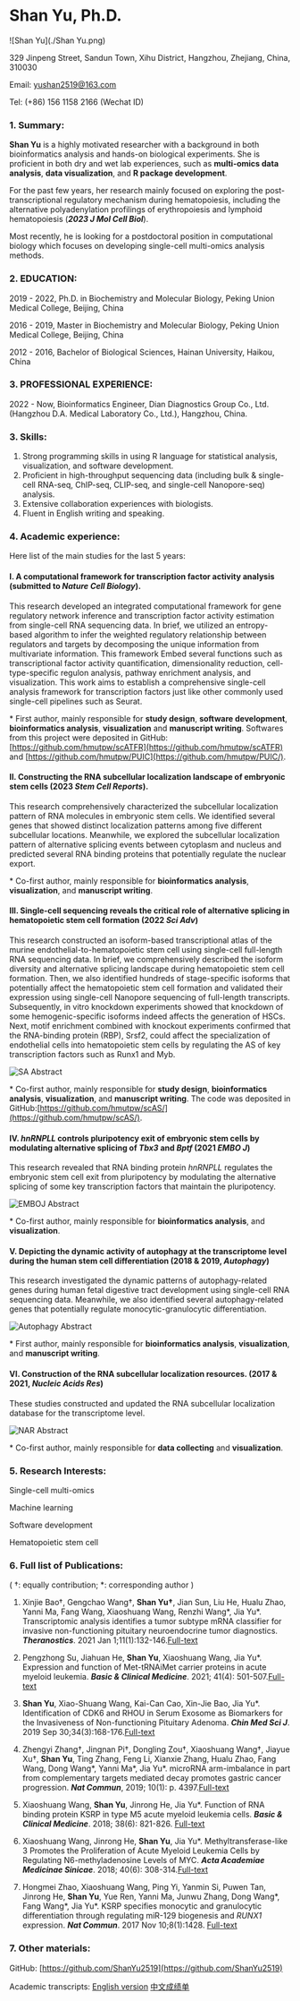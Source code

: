 # Shan Yu, Ph.D.

![Shan Yu](./Shan Yu.png)

329 Jinpeng Street, Sandun Town, Xihu District, Hangzhou, Zhejiang, China, 310030

Email: yushan2519@163.com 

Tel: (+86) 156 1158 2166 (Wechat ID)

### 1. Summary:

**Shan Yu** is a highly motivated researcher with a background in both bioinformatics analysis and hands-on biological experiments. She is proficient in both dry and wet lab experiences, such as **multi-omics data analysis**, **data visualization**, and **R package development**. 

For the past few years, her research mainly focused on exploring the post-transcriptional regulatory mechanism during hematopoiesis, including the alternative polyadenylation profilings of erythropoiesis and lymphoid hematopoiesis (***2023 J Mol Cell Biol***).

Most recently, he is looking for a postdoctoral position in computational biology which focuses on developing single-cell multi-omics analysis methods.

### 2. EDUCATION:

2019 - 2022, Ph.D. in Biochemistry and Molecular Biology, Peking Union Medical College, Beijing, China

2016 - 2019, Master in Biochemistry and Molecular Biology, Peking Union Medical College, Beijing, China

2012 - 2016, Bachelor of Biological Sciences, Hainan University, Haikou, China

### 3. PROFESSIONAL EXPERIENCE:

2022 - Now, Bioinformatics Engineer, Dian Diagnostics Group Co., Ltd. (Hangzhou D.A. Medical Laboratory Co., Ltd.), Hangzhou, China.

### 3. Skills:

1. Strong programming skills in using R language for statistical analysis, visualization, and software development.
2. Proficient in high-throughput sequencing data (including bulk & single-cell RNA-seq, ChIP-seq, CLIP-seq, and single-cell Nanopore-seq) analysis.
3. Extensive collaboration experiences with biologists.
4. Fluent in English writing and speaking.

### 4. Academic experience:

Here list of the main studies for the last 5 years:

#### I. A computational framework for transcription factor activity analysis (submitted to ***Nature Cell Biology***).

This research developed an integrated computational framework for gene regulatory network inference and transcription factor activity estimation from single-cell RNA sequencing data. In brief, we utilized an entropy-based algorithm to infer the weighted regulatory relationship between regulators and targets by decomposing the unique information from multivariate information. This framework Embed several functions such as transcriptional factor activity quantification, dimensionality reduction, cell-type-specific regulon analysis, pathway enrichment analysis, and visualization. This work aims to establish a comprehensive single-cell analysis framework for transcription factors just like other commonly used single-cell pipelines such as Seurat.

\* First author, mainly responsible for **study design**, **software development**, **bioinformatics analysis**, **visualization** and **manuscript writing**. Softwares from this project were deposited in GitHub: [https://github.com/hmutpw/scATFR](https://github.com/hmutpw/scATFR) and [https://github.com/hmutpw/PUIC](https://github.com/hmutpw/PUIC/).

#### II. Constructing the RNA subcellular localization landscape of embryonic stem cells (2023 ***Stem Cell Reports***).

This research comprehensively characterized the subcellular localization pattern of RNA molecules in embryonic stem cells. We identified several genes that showed distinct localization patterns among five different subcellular locations. Meanwhile, we explored the subcellular localization pattern of alternative splicing events between cytoplasm and nucleus and predicted several RNA binding proteins that potentially regulate the nuclear export.

\* Co-first author, mainly responsible for **bioinformatics analysis**, **visualization**, and **manuscript writing**.

#### III. Single-cell sequencing reveals the critical role of alternative splicing in hematopoietic stem cell formation (2022 ***Sci Adv***)

This research constructed an isoform-based transcriptional atlas of the murine endothelial-to-hematopoietic stem cell using single-cell full-length RNA sequencing data. In brief, we comprehensively described the isoform diversity and alternative splicing landscape during hematopoietic stem cell formation. Then, we also identified hundreds of stage-specific isoforms that potentially affect the hematopoietic stem cell formation and validated their expression using single-cell Nanopore sequencing of full-length transcripts. Subsequently, in vitro knockdown experiments showed that knockdown of some hemogenic-specific isoforms indeed affects the generation of  HSCs. Next, motif enrichment combined with knockout experiments confirmed that the RNA-binding protein (RBP), Srsf2, could affect the specialization of endothelial cells into hematopoietic stem cells by regulating the AS of key transcription factors such as Runx1 and Myb. 

![SA Abstract](./SA_figure.png)

\* Co-first author, mainly responsible for **study design**, **bioinformatics analysis**, **visualization**, and **manuscript writing**. The code was deposited in GitHub:[https://github.com/hmutpw/scAS/](https://github.com/hmutpw/scAS/).

#### IV. *hnRNPLL* controls pluripotency exit of embryonic stem cells by modulating alternative splicing of *Tbx3* and *Bptf* (2021 ***EMBO J***)

This research revealed that RNA binding protein *hnRNPLL* regulates the embryonic stem cell exit from pluripotency by modulating the alternative splicing of some key transcription factors that maintain the pluripotency.


![EMBOJ Abstract](./EMBOJ_figure.png)

\* Co-first author, mainly responsible for **bioinformatics analysis**, and **visualization**.

#### V. Depicting the dynamic activity of autophagy at the transcriptome level during the human stem cell differentiation (2018 & 2019, ***Autophagy***)

This research investigated the dynamic patterns of autophagy-related genes during human fetal digestive tract development using single-cell RNA sequencing data. Meanwhile, we also identified several autophagy-related genes that potentially regulate monocytic-granulocytic differentiation.

![Autophagy Abstract](./Autophagy_figure.png)

\* First author, mainly responsible for **bioinformatics analysis**, **visualization**, and **manuscript writing**.

#### VI. Construction of the RNA subcellular localization resources. (2017 & 2021, ***Nucleic Acids Res***)

These studies constructed and updated the RNA subcellular localization database for the transcriptome level.

![NAR Abstract](./NAR_figure.png)

\* Co-first author, mainly responsible for **data collecting** and **visualization**.

### 5. Research Interests:

Single-cell multi-omics

Machine learning

Software development

Hematopoietic stem cell

### 6. Full list of Publications:

( †: equally contribution; \*: corresponding author )

1. Xinjie Bao†, Gengchao Wang†, **Shan Yu†**, Jian Sun, Liu He, Hualu Zhao, Yanni Ma, Fang Wang, Xiaoshuang Wang, Renzhi Wang\*, Jia Yu\*. Transcriptomic analysis identifies a tumor subtype mRNA classifier for invasive non-functioning pituitary neuroendocrine tumor diagnostics. ***Theranostics***. 2021 Jan 1;11(1):132-146.[Full-text](https://www.thno.org/v11p0132.htm)

2.	Pengzhong Su, Jiahuan He, **Shan Yu**, Xiaoshuang Wang, Jia Yu\*. Expression and function of Met-tRNAiMet carrier proteins in acute myeloid leukemia. ***Basic & Clinical Medicine***. 2021; 41(4): 501-507.[Full-text](http://journal11.magtechjournal.com/Jwk_jcyxylc/EN/abstract/abstract13844.shtml)

3.	**Shan Yu**, Xiao-Shuang Wang, Kai-Can Cao, Xin-Jie Bao, Jia Yu\*. Identification of CDK6 and RHOU in Serum Exosome as Biomarkers for the Invasiveness of Non-functioning Pituitary Adenoma. ***Chin Med Sci J***. 2019 Sep 30;34(3):168-176.[Full-text](http://cmsj.cams.cn/EN/10.24920/003585)

4.	Zhengyi Zhang†, Jingnan Pi†, Dongling Zou†, Xiaoshuang Wang†, Jiayue Xu†, **Shan Yu**, Ting Zhang, Feng Li, Xianxie Zhang, Hualu Zhao, Fang Wang, Dong Wang\*, Yanni Ma\*, Jia Yu\*. microRNA arm-imbalance in part from complementary targets mediated decay promotes gastric cancer progression. ***Nat Commun***, 2019; 10(1): p. 4397.[Full-text](https://www.nature.com/articles/s41467-019-12292-5)

5.	Xiaoshuang Wang, **Shan Yu**, Jinrong He, Jia Yu\*. Function of RNA binding protein KSRP in type M5 acute myeloid leukemia cells. ***Basic & Clinical Medicine***. 2018; 38(6): 821-826. [Full-text](http://journal11.magtechjournal.com/Jwk_jcyxylc/CN/Y2018/V38/I6/821)

6. Xiaoshuang Wang, Jinrong He, **Shan Yu**, Jia Yu\*. Methyltransferase-like 3 Promotes the Proliferation of Acute Myeloid Leukemia Cells by Regulating N6-methyladenosine Levels of MYC. ***Acta Academiae Medicinae Sinicae***. 2018; 40(6): 308-314.[Full-text](http://journal13.magtechjournal.com/yxkxy/CN/10.3881/j.issn.1000-503X.2018.03.002)
    
7. Hongmei Zhao, Xiaoshuang Wang, Ping Yi, Yanmin Si, Puwen Tan, Jinrong He, **Shan Yu**, Yue Ren, Yanni Ma, Junwu Zhang, Dong Wang\*, Fang Wang\*, Jia Yu\*. KSRP specifies monocytic and granulocytic differentiation through regulating miR-129 biogenesis and *RUNX1* expression. ***Nat Commun***. 2017 Nov 10;8(1):1428. [Full-text](https://www.nature.com/articles/s41467-017-01425-3)


### 7. Other materials:
GitHub: [https://github.com/ShanYu2519](https://github.com/ShanYu2519)

Academic transcripts: [English version](./transcript_English.jpg)    [中文成绩单](./transcript_Chinese.jpg)


